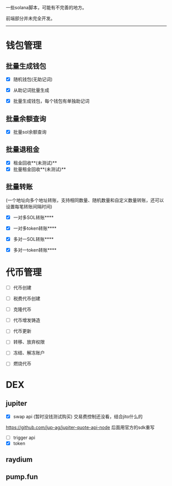 一些solana脚本，可能有不完善的地方。

前端部分并未完全开发。





---

# 钱包管理

## 批量生成钱包

- [x] 随机钱包(无助记词)

- [x] 从助记词批量生成

- [x] 批量生成钱包，每个钱包有单独助记词

## 批量余额查询

- [x] 批量sol余额查询

## 批量退租金

- [x] 租金回收**(未测试)**
- [x] 批量租金回收**(未测试)**

## 批量转账

(一个地址向多个地址转账，支持相同数量、随机数量和自定义数量转账，还可以设置每笔转账间隔时间)

- [x] 一对多SOL转账****

- [x] 一对多token转账****

- [x] 多对一SOL转账****

- [x] 多对一token转账****

# 代币管理

- [ ] 代币创建

- [ ] 税费代币创建

- [ ] 克隆代币

- [ ] 代币增发铸造

- [ ] 代币更新

- [ ] 转移、放弃权限

- [ ] 冻结、解冻账户

- [ ] 燃烧代币

# DEX

## jupiter

- [x] swap api (暂时没钱测试购买)     交易费控制还没看，结合jito什么的

https://github.com/jup-ag/jupiter-quote-api-node    后面用官方的sdk重写

- [ ] trigger api
- [x] token

## raydium





## pump.fun





